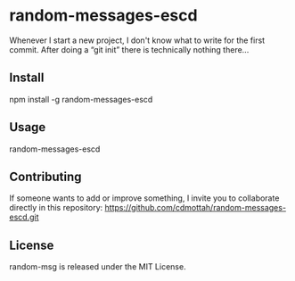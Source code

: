 # random-messages-escd
Whenever I start a new project, I don't know what to write for the first commit. After doing a “git init” there is technically nothing there...

## Install
npm install -g random-messages-escd
## Usage
random-messages-escd

## Contributing
If someone wants to add or improve something, I invite you to collaborate directly in this repository: https://github.com/cdmottah/random-messages-escd.git

## License
random-msg is released under the MIT License.